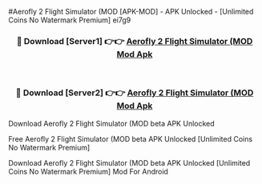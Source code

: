 #Aerofly 2 Flight Simulator (MOD [APK-MOD] - APK Unlocked - [Unlimited Coins No Watermark Premium] ei7g9



<div align="center">

<h3>🔴 Download [Server1] 👉👉 <a href="https://momento.my/?title=Aerofly_2_Flight_Simulator_(MOD">Aerofly 2 Flight Simulator (MOD Mod Apk</a></h3><br>

<h3>🔴 Download [Server2] 👉👉 <a href="https://momento.my/?title=Aerofly_2_Flight_Simulator_(MOD">Aerofly 2 Flight Simulator (MOD Mod Apk</a></h3>
</div>



Download Aerofly 2 Flight Simulator (MOD beta APK Unlocked

Free Aerofly 2 Flight Simulator (MOD beta APK Unlocked [Unlimited Coins No Watermark Premium]

Download Aerofly 2 Flight Simulator (MOD beta APK Unlocked [Unlimited Coins No Watermark Premium] Mod For Android
